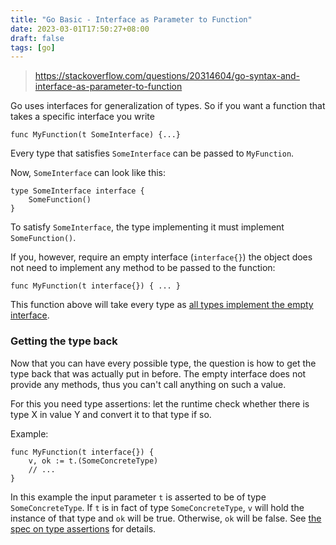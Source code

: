 ```yaml
---
title: "Go Basic - Interface as Parameter to Function"
date: 2023-03-01T17:50:27+08:00
draft: false
tags: [go]
---
```


> https://stackoverflow.com/questions/20314604/go-syntax-and-interface-as-parameter-to-function

Go uses interfaces for generalization of types. So if you want a function that takes a specific interface you write

```golang
func MyFunction(t SomeInterface) {...}
```

Every type that satisfies `SomeInterface` can be passed to `MyFunction`.

Now, `SomeInterface` can look like this:

```golang
type SomeInterface interface {
    SomeFunction()
}
```

To satisfy `SomeInterface`, the type implementing it must implement `SomeFunction()`.

If you, however, require an empty interface (`interface{}`) the object does not need to implement any method to be passed to the function:

```golang
func MyFunction(t interface{}) { ... }
```

This function above will take every type as [all types implement the empty interface](http://golang.org/ref/spec#Interface_types).

### Getting the type back

Now that you can have every possible type, the question is how to get the type back that was actually put in before. The empty interface does not provide any methods, thus you can't call anything on such a value.

For this you need type assertions: let the runtime check whether there is type X in value Y and convert it to that type if so.

Example:

```golang
func MyFunction(t interface{}) {
    v, ok := t.(SomeConcreteType)
    // ...
}
```

In this example the input parameter `t` is asserted to be of type `SomeConcreteType`. If `t` is in fact of type `SomeConcreteType`, `v` will hold the instance of that type and `ok` will be true. Otherwise, `ok` will be false. See [the spec on type assertions](http://golang.org/ref/spec#Type_assertions) for details.
